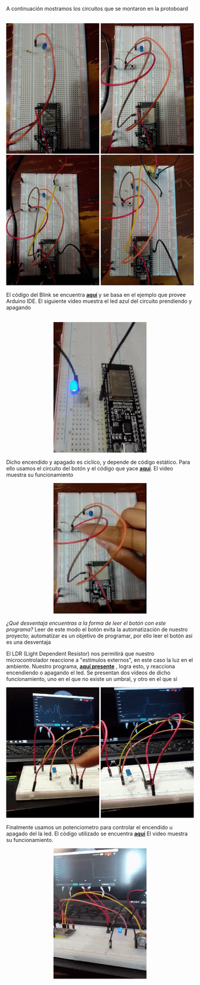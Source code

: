 A continuación mostramos los circuitos que se montaron en la protoboard <br> <br>

<p align="center">
<img src="./Blink/images/circuito_led.jpg" width = "250" height = "350">
<img src="./Button/images/circuito_boton.jpg" width = "250" height = "350">
<img src="./LDR/images/circuito_ldr.jpg" width = "250" height = "350">
<img src = "./Potentiometer/images/circuito_poten.jpg" width = " 250" height = " 350">
</p>

El código del Blink se encuentra **[aquí](https://github.com/CarlosDanPVST/maquinas_digitales/blob/main/S3_practica/Blink/Blink.ino)** y se basa en el ejemplo que provee Arduino IDE. El siguiente video muestra el led azul del circuito prendiendo y apagando <br><br>

<p align="center">
<img src="./Blink/images/video_led.gif" width = "250" height = "350">
</p>

Dicho encendido y apagado es ciclíco, y depende de código estático. Para ello usamos el circuito del botón y el código que yace **[aquí](https://github.com/CarlosDanPVST/maquinas_digitales/blob/main/S3_practica/Button/Button.ino)**. El video muestra su funcionamiento 

<p align="center">
<img src = "./Button/images/video_boton.gif" width = "250" height = "350">
</p>

*¿Qué desventaja encuentras a la forma de leer el botón con este programa?* Leer de este modo el botón evita la automatización de nuestro proyecto; automatizar es un objetivo de programar, por ello leer el botón así es una desventaja

El LDR (Light Dependent Resistor)  nos permitirá que nuestro microcontrolador reaccione a "estímulos externos", en este caso la luz en el ambiente. Nuestro programa, **[aquí presente](https://github.com/CarlosDanPVST/maquinas_digitales/blob/main/S3_practica/LDR/LDR_umbral/LDR_umbral.ino)** , logra esto, y reacciona encendiendo o apagando el led. Se presentan dos vídeos de dicho funcionamiento, uno en el que no existe un umbral, y otro en el que sí

<p align="center">
<img src = "./LDR/images/video_ldr_sin_umbral.gif" width = " 250" height = " 350">
<img src = "./LDR/images/video_ldr_umbral.gif" width = " 250" height = " 350">
</p>

Finalmente usamos un potenciometro para controlar el encendido u apagado del la led. El
código utilizado se encuentra **[aquí](https://github.com/CarlosDanPVST/maquinas_digitales/blob/main/S3_practica/Potentiometer/Potentiometer.ino)**
El video muestra su funcionamiento.

<p align = "center">
<img src = "./Potentiometer/images/video_poten.gif" width = " 250" height = " 350">
</p>